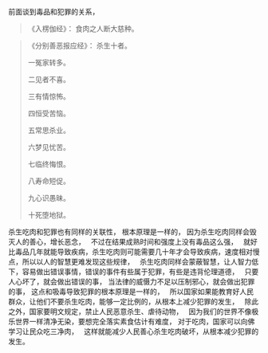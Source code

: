 前面谈到毒品和犯罪的关系，

> 《入楞伽经》：
> 食肉之人断大慈种。

> 《分别善恶报应经》：
> 杀生十者。
> 
> 一冤家转多。
> 
> 二见者不喜。
> 
> 三有情惊怖。
> 
> 四恒受苦恼。
> 
> 五常思杀业。
> 
> 六梦见忧苦。
> 
> 七临终悔恨。
> 
> 八寿命短促。
> 
> 九心识愚昧。
> 
> 十死堕地狱。

杀生吃肉和犯罪也有同样的关联性，
根本原理是一样的，
因为杀生吃肉同样会毁灭人的善心，增长恶念，
&nbsp;
不过在结果成熟时间和强度上没有毒品这么强，
&nbsp;
就好比毒品几年就能导致疾病，杀生吃肉则可能需要几十年才会导致疾病，速度相对慢点，所以以人的智慧更难发现这些规律，
&nbsp;
杀生吃肉同样会蒙蔽智慧，让人智力低下，容易做出错误事情，错误的事件有些属于犯罪，有些是违背伦理道德，
&nbsp;
只要人心坏了，就会做出错误的事，
当法律的威慑力不足以压制邪心，就会做出犯罪的事，
这点和吸毒导致犯罪的根本原理是一样的，
&nbsp;
所以国家如果能教育好人民群众，让他们不要杀生吃肉，能够一定比例的，从根本上减少犯罪的发生，
&nbsp;
除此之外，国家要明文规定，禁止人民恶意杀生、虐待动物，
&nbsp;
因为我们的世界不像极乐世界一样清净无染，要想完全落实素食估计有难度，
对于吃肉，国家可以向佛学习让民众吃三净肉，
&nbsp;
这样就能减少人民善心杀生吃肉破坏，从根本减少犯罪的发生。



